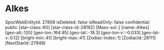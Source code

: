 ﻿---
location: [-18.3,164.95,120]
type: Station
tags:
- astro/Star

---

# Alkes

SpocWebEntityId: 27808
isDeleted: false
isReadOnly: false
confidential: public
[star-class::K0]
[star-class-id::28192]
[Mass-sol::]
[name::Alkes]
[geo-alt::120]
[geo-lon::164.95]
[geo-lat::-18.3]
[geo-lon-v::-0.033]
[geo-lat-v::0.12]
[bright-min::41]
[bright-max::41]
[Zodiac-index::1]
[ZodiacId::28111]
[NextStarId::27948]

